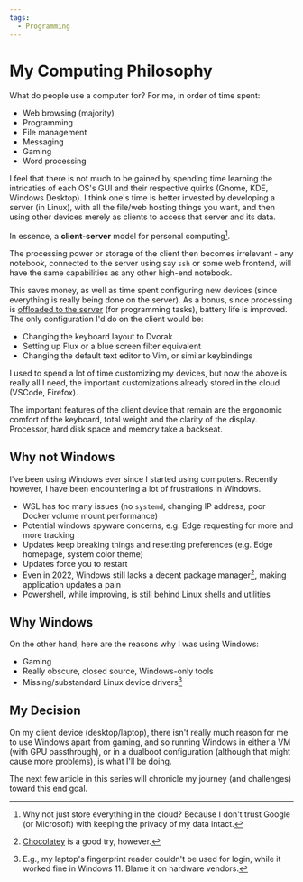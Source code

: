 ```yaml
---
tags:
  - Programming
---
```

# My Computing Philosophy

What do people use a computer for? For me, in order of time spent:

- Web browsing (majority)
- Programming
- File management
- Messaging
- Gaming
- Word processing

I feel that there is not much to be gained by spending time learning the intricaties of each OS's GUI and their respective quirks (Gnome, KDE, Windows Desktop). I think one's time is better invested by developing a server (in Linux), with all the file/web hosting things you want, and then using other devices merely as clients to access that server and its data.

In essence, a **client-server** model for personal computing[^cloud-privacy].

The processing power or storage of the client then becomes irrelevant - any notebook, connected to the server using say `ssh` or some web frontend, will have the same capabilities as any other high-end notebook.

This saves money, as well as time spent configuring new devices (since everything is really being done on the server). As a bonus, since processing is [offloaded to the server][vscode-remote-containers] (for programming tasks), battery life is improved. The only configuration I'd do on the client would be:

- Changing the keyboard layout to Dvorak
- Setting up Flux or a blue screen filter equivalent
- Changing the default text editor to Vim, or similar keybindings

I used to spend a lot of time customizing my devices, but now the above is really all I need, the important customizations already stored in the cloud (VSCode, Firefox).

The important features of the client device that remain are the ergonomic comfort of the keyboard, total weight and the clarity of the display. Processor, hard disk space and memory take a backseat.

## Why not Windows

I've been using Windows ever since I started using computers. Recently however, I have been encountering a lot of frustrations in Windows.

- WSL has too many issues (no `systemd`, changing IP address, poor Docker volume mount performance)
- Potential windows spyware concerns, e.g. Edge requesting for more and more tracking
- Updates keep breaking things and resetting preferences (e.g. Edge homepage, system color theme)
- Updates force you to restart
- Even in 2022, Windows still lacks a decent package manager[^package-manager], making application updates a pain
- Powershell, while improving, is still behind Linux shells and utilities

## Why Windows
On the other hand, here are the reasons why I was using Windows:

- Gaming
- Really obscure, closed source, Windows-only tools
- Missing/substandard Linux device drivers[^linux-device-drivers]

## My Decision

On my client device (desktop/laptop), there isn't really much reason for me to use Windows apart from gaming, and so running Windows in either a VM (with GPU passthrough), or in a dualboot configuration (although that might cause more problems), is what I'll be doing.

The next few article in this series will chronicle my journey (and challenges) toward this end goal.

[^cloud-privacy]: Why not just store everything in the cloud? Because I don't trust Google (or Microsoft) with keeping the privacy of my data intact.
[^package-manager]: [Chocolatey](https://chocolatey.org/) is a good try, however.
[^linux-device-drivers]: E.g., my laptop's fingerprint reader couldn't be used for login, while it worked fine in Windows 11. Blame it on hardware vendors.



[vscode-remote-containers]: 2022-02-07-vscode-remote-containers-over-ssh.md